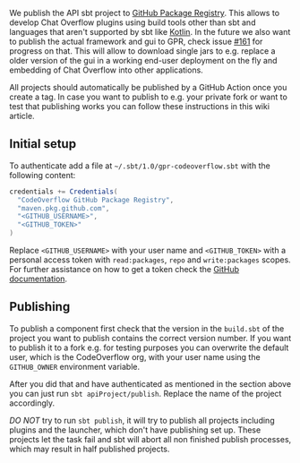 We publish the API sbt project to [GitHub Package Registry](https://github.com/features/package-registry). This allows to develop Chat Overflow plugins using build tools other than sbt and languages that aren't supported by sbt like [Kotlin](https://kotlinlang.org). In the future we also want to publish the actual framework and gui to GPR, check issue [#161](https://github.com/codeoverflow-org/chatoverflow/issues/161) for progress on that. This will allow to download single jars to e.g. replace a older version of the gui in a working end-user deployment on the fly and embedding of Chat Overflow into other applications.

All projects should automatically be published by a GitHub Action once you create a tag. In case you want to publish to e.g. your private fork or want to test that publishing works you can follow these instructions in this wiki article.

## Initial setup

To authenticate add a file at `~/.sbt/1.0/gpr-codeoverflow.sbt` with the following content:

```scala
credentials += Credentials(
  "CodeOverflow GitHub Package Registry",
  "maven.pkg.github.com",
  "<GITHUB_USERNAME>",
  "<GITHUB_TOKEN>"    
)
```

Replace `<GITHUB_USERNAME>` with your user name and `<GITHUB_TOKEN>` with a personal access token with `read:packages`, `repo` and `write:packages` scopes. For further assistance on how to get a token check the [GitHub documentation](https://help.github.com/en/github/authenticating-to-github/creating-a-personal-access-token-for-the-command-line#creating-a-token).

## Publishing

To publish a component first check that the version in the `build.sbt` of the project you want to publish contains the correct version number. If you want to publish it to a fork e.g. for testing purposes you can overwrite the default user, which is the CodeOverflow org, with your user name using the `GITHUB_OWNER` environment variable.

After you did that and have authenticated as mentioned in the section above you can just run `sbt apiProject/publish`. Replace the name of the project accordingly. 

*DO NOT* try to run `sbt publish`, it will try to publish all projects including plugins and the launcher, which don't have publishing set up. These projects let the task fail and sbt will abort all non finished publish processes, which may result in half published projects.